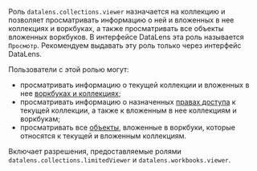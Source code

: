 Роль `datalens.collections.viewer` назначается на коллекцию и позволяет просматривать информацию о ней и вложенных в нее коллекциях и воркбуках, а также просматривать все объекты вложенных воркбуков. В интерфейсе DataLens эта роль называется `Просмотр`. Рекомендуем выдавать эту роль только через интерфейс DataLens.

Пользователи с этой ролью могут:
* просматривать информацию о текущей коллекции и вложенных в нее [воркбуках и коллекциях](../../../datalens/workbooks-collections/index.md);
* просматривать информацию о назначенных [правах доступа](../../../iam/concepts/access-control/index.md) к текущей коллекции, а также к вложенным в нее коллекциям и воркбукам;
* просматривать все [объекты](../../../datalens/concepts/index.md#component-interrelation), вложенные в воркбуки, которые относятся к текущей и вложенным коллекциям.

Включает разрешения, предоставляемые ролями `datalens.collections.limitedViewer` и `datalens.workbooks.viewer`.
